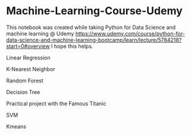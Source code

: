 # Machine-Learning-Course-Udemy
This notebook was created while taking Python for Data Science and machine learning @ Udemy https://www.udemy.com/course/python-for-data-science-and-machine-learning-bootcamp/learn/lecture/5784218?start=0#overview I hope this helps.

Linear Regression 

K-Nearest Neighbor

Random Forest

Decision Tree

Practical project with the Famous Titanic

SVM

Kmeans
